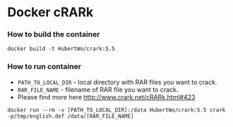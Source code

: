 # Docker cRARk

### How to build the container
```shell script
docker build -t HubertWo/crark:5.5
```

### How to run container
 * ```PATH_TO_LOCAL_DIR``` - local directory with RAR files you want to crack.
 * ```RAR_FILE_NAME``` - filename of RAR file you want to crack. 
 * Please find more here http://www.crark.net/cRARk.html#423
 
```shell script
docker run --rm -v [PATH_TO_LOCAL_DIR]:/data HubertWo/crark:5.5 crark -p/tmp/english.def /data/[RAR_FILE_NAME]
```
